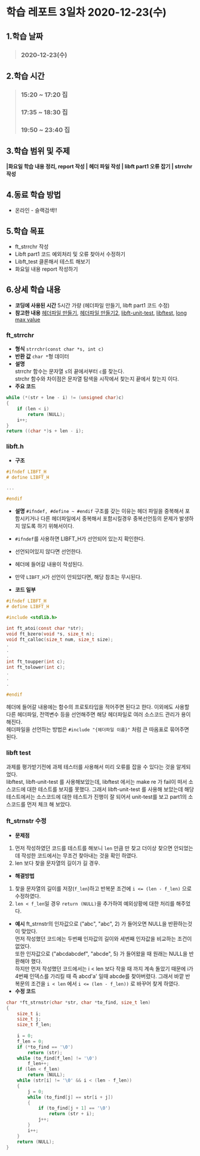 # 학습 레포트 3일차 2020-12-23(수)
## 1.학습 날짜
> ### 2020-12-23(수)
## 2.학습 시간
> ### 15:20 ~ 17:20 집
> ### 17:35 ~ 18:30 집
> ### 19:50 ~ 23:40 집
## 3.학습 범위 및 주제
**|화요일 학습 내용 정리, report 작성 | 헤더 파일 작성 | libft part1 오류 잡기 | strrchr 작성**
## 4.동료 학습 방법
- 온라인 - 슬랙검색!!
## 5.학습 목표
- ft_strrchr 작성
- Libft part1 코드 예외처리 및 오류 찾아서 수정하기
- Libft_test 클론해서 테스트 해보기
- 화요일 내용 report 작성하기
## 6.상세 학습 내용
- **코딩에 사용된 시간** 5시간 가량 (헤더파일 만들기, libft part1 코드 수정)
- **참고한 내용** [헤더파일 만들기](https://pang2h.tistory.com/129), [헤더파일 만들기2](https://www.it-note.kr/7), [libft-unit-test](https://github.com/alelievr/libft-unit-test), [libftest](https://github.com/jtoty/Libftest), [long max value](https://www.google.co.jp/search?ei=FyfjX8OKDtT_wAPc7LqQDw&q=long+max+value&oq=long+max+value&gs_lcp=CgZwc3ktYWIQAzICCAAyAggAMgQIABAeMgQIABAeMgQIABAeMgQIABAeMgQIABAeMgQIABAeMgQIABAeMgQIABAeOgQIABBDOgQIABAKOgYIABAIEB46BggAEAUQHkoFCAgSATFQ2I_kAVjWvOQBYO-95AFoB3AAeACAAaECiAHKF5IBBjAuMTUuM5gBAKABAaoBB2d3cy13aXqwAQDAAQE&sclient=psy-ab&ved=0ahUKEwiD8uiZ_ePtAhXUP3AKHVy2DvIQ4dUDCA0&uact=5)

### ft_strrchr
- **형식** `strrchr(const char *s, int c)`
- **반환 값** `char *`형 데이터
- **설명**\
strrchr 함수는 문자열 `s`의 끝에서부터 `c`를 찾는다.\
strchr 함수와 차이점은 문자열 탐색을 시작에서 찾는지 끝에서 찾는지 이다.
- **주요 코드**
```c
while (*(str + lne - i) != (unsigned char)c)
{
    if (len < i)
        return (NULL);
    i++;
}
return ((char *)s + len - i);
```

### libft.h
- **구조**
```c
#ifndef LIBFT_H
# define LIBFT_H

...

#endif
```
- **설명**
`#ifndef, #define ~ #endif` 구조를 갖는 이유는 헤더 파일을 중복해서 포함시키거나 다른 헤더파일에서 중복해서 포함시킬경우 중복선언등의 문제가 발생하지 않도록 하기 위해서이다.

- `#ifndef`를 사용하면 LIBFT_H가 선언되어 있는지 확인한다.
- 선언되어있지 않다면 선언한다.
- 헤더에 들어갈 내용이 작성된다.
- 만약 `LIBFT_H`가 선언이 안되있다면, 해당 참조는 무시된다.

- **코드 일부**
```c
#ifndef LIBFT_H
# define LIBFT_H

#include <stdlib.h>

int ft_atoi(const char *str);
void ft_bzero(void *s, size_t n);
void ft_calloc(size_t num, size_t size);
.
.
.
int ft_toupper(int c);
int ft_tolower(int c);
.
.
.

#endif
```
헤더에 들어갈 내용에는 함수의 프로토타입을 적어주면 된다고 한다. 이외에도 사용할 다른 헤더파일, 전역변수 등을 선언해주면 해당 헤더파일로 여러 소스코드 관리가 용이해진다.\
헤더파일을 선언하는 방법은 `#include "{헤더파일 이름}"` 처럼 큰 따옴표로 묶어주면 된다.

### libft test
과제를 평가받기전에 과제 테스터를 사용해서 미리 오류를 잡을 수 있다는 것을 알게되었다.\
libftest, libft-unit-test 를 사용해보았는데, libftest 에서는 make re 가 fail이 떠서 소스코드에 대한 테스트를 보지를 못했다. 그래서 libft-unit-test 를 사용해 보았는데 해당 테스트에서는 소스코드에 대한 테스트가 진행이 잘 되어서 unit-test를 보고 part1의 소스코드를 먼저 체크 해 보았다.

### ft_strnstr 수정
- **문제점**
1. 먼저 작성하였던 코드를 테스트를 해보니 `len` 만큼 만 찾고 더이상 찾으면 안되었는데 작성한 코드에서는 무조건 찾아내는 것을 확인 하였다.
2. len 보다 찾을 문자열의 길이가 길 경우.
- **해결방법**
1. 찾을 문자열의 길이를 저장(`f_len`)하고 반복문 조건에 `i <= (len - f_len)` 으로 수정하였다.
2. `len < f_len`일 경우 `return (NULL)`을 추가하여 예외상황에 대한 처리를 해주었다.
- **예시**
ft_strnstr의 인자값으로 ("abc", "abc", 2) 가 들어오면 NULL을 반환하는것이 맞았다.\
먼저 작성했던 코드에는 두번째 인자값의 길이와 세번째 인자값을 비교하는 조건이 없었다.\
또한 인자값으로 ("abcdabcdef", "abcde", 5) 가 들어왔을 때 원래는 NULL을 반환해야 했다.\
하지만 먼저 작성했던 코드에서는 i < len 보다 작을 때 까지 계속 돌았기 때문에 i가 4번째 인덱스를 가리킬 때 즉 abcd'a' 일때 abcde를 찾아버렸다. 그래서 바깥 반복문의 조건을 `i < len` 에서 `i <= (len - f_len))` 로 바꾸어 찾게 하였다.
- **수정 코드**
```c
char *ft_strnstr(char *str, char *to_find, size_t len)
{
    size_t i;
    size_t j;
    size_t f_len;
    
    i = 0;
    f_len = 0;
    if (*to_find == '\0')
        return (str);
    while (to_find[f_len] != '\0')
        f_len++;
    if (len < f_len)
        return (NULL);
    while (str[i] != '\0' && i < (len - f_len))
    {
        j = 0;
        while (to_find[j] == str[i + j])
        {
            if (to_find[j + 1] == '\0')
                return (str + i);
            j++;
        }
        i++;
    }
    return (NULL);
}
```
